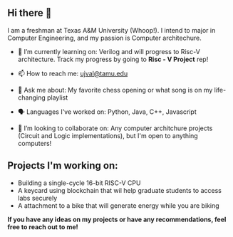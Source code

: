 ## Hi there 👋

I am a freshman at Texas A&M University (Whoop!). I intend to major in Computer Engineering, and my passion is Computer architechure.


- 🌱 I’m currently learning on: Verilog and will progress to Risc-V architecture. Track my progress by going to **Risc - V Project** rep!
- 📫 How to reach me: ujval@tamu.edu
- 💬 Ask me about: My favorite chess opening or what song is on my life-changing playlist


- 🗣️ Languages I've worked on: Python, Java, C++, Javascript
- 👯 I’m looking to collaborate on: Any computer architchure projects (Circuit and Logic implementations), but I'm open to anything computers!



## Projects I'm working on:
- Building a single-cycle 16-bit RISC-V CPU
- A keycard using blockchain that wil help graduate students to access labs securely
- A attachment to a bike that will generate energy while you are biking


**If you have any ideas on my projects or have any recommendations, feel free to reach out to me!**
